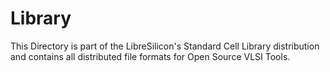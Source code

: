 # Library

This Directory is part of the LibreSilicon's Standard Cell Library distribution and contains all distributed file formats for Open Source VLSI Tools.

